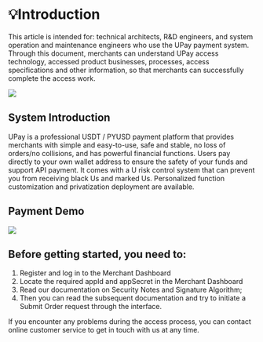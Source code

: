 
# 💡Introduction

This article is intended for: technical architects, R&D engineers, and system operation and maintenance engineers who use the UPay payment system. Through this document, merchants can understand UPay access technology, accessed product businesses, processes, access specifications and other information, so that merchants can successfully complete the access work.


![](https://docs.upay.ink/~gitbook/image?url=https%3A%2F%2F4108688087-files.gitbook.io%2F%7E%2Ffiles%2Fv0%2Fb%2Fgitbook-x-prod.appspot.com%2Fo%2Fspaces%252F1pnDJjcXI5yAsWksoEAL%252Fuploads%252FIDVe9w2NP9ID7rRo9EtR%252Fupay.ink.png%3Falt%3Dmedia%26token%3Db9c3b3cc-03d6-4c2c-b04a-37bd09f6697d&width=768&dpr=4&quality=100&sign=f295ee46&sv=2)


## System Introduction

UPay is a professional USDT / PYUSD payment platform that provides merchants with simple and easy-to-use, safe and stable, no loss of orders/no collisions, and has powerful financial functions. Users pay directly to your own wallet address to ensure the safety of your funds and support API payment. It comes with a U risk control system that can prevent you from receiving black Us and marked Us. Personalized function customization and privatization deployment are available.


## Payment Demo


![](https://docs.upay.ink/~gitbook/image?url=https%3A%2F%2F4108688087-files.gitbook.io%2F%7E%2Ffiles%2Fv0%2Fb%2Fgitbook-x-prod.appspot.com%2Fo%2Fspaces%252F1pnDJjcXI5yAsWksoEAL%252Fuploads%252FgETQZukSZdv1tnMf9WK6%252FUPay-d1.gif%3Falt%3Dmedia%26token%3Dbeb8190f-f82e-43f8-8aaa-ae19ee8f96d2&width=768&dpr=4&quality=100&sign=b03b47a8&sv=2)

## Before getting started, you need to:


1. Register and log in to the Merchant Dashboard
2. Locate the required appId and appSecret in the Merchant Dashboard
3. Read our documentation on Security Notes and Signature Algorithm;
4. Then you can read the subsequent documentation and try to initiate a Submit Order request through the interface.

If you encounter any problems during the access process, you can contact online customer service to get in touch with us at any time.